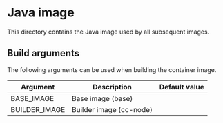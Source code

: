 # Java image

This directory contains the Java image used by all subsequent images.

## Build arguments

The following arguments can be used when building the container image.

| Argument | Description | Default value |
| -------- | ----------- | ------------- |
| BASE_IMAGE | Base image (base) | |
| BUILDER_IMAGE | Builder image (cc-node) | |
